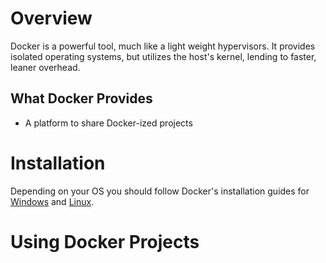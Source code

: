 # Overview

Docker is a powerful tool, much like a light weight hypervisors.
It provides isolated operating systems, but utilizes the host's kernel, lending to faster, leaner overhead.

## What Docker Provides
- A platform to share Docker-ized projects

# Installation

Depending on your OS you should follow Docker's installation guides for [Windows](https://docs.docker.com/desktop/) and [Linux](https://docs.docker.com/engine/install/).

# Using Docker Projects



